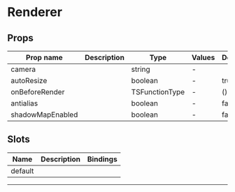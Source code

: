 # Renderer

## Props

| Prop name        | Description | Type           | Values | Default     |
| ---------------- | ----------- | -------------- | ------ | ----------- |
| camera           |             | string         | -      |             |
| autoResize       |             | boolean        | -      | true        |
| onBeforeRender   |             | TSFunctionType | -      | () =&gt; {} |
| antialias        |             | boolean        | -      | false       |
| shadowMapEnabled |             | boolean        | -      | false       |

## Slots

| Name    | Description | Bindings |
| ------- | ----------- | -------- |
| default |             |          |

---
